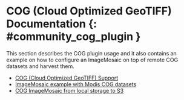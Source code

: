 # COG (Cloud Optimized GeoTIFF) Documentation {: #community_cog_plugin }

This section describes the COG plugin usage and it also contains an example on how to configure an ImageMosaic on top of remote COG datasets and harvest them.

-   [COG (Cloud Optimized GeoTIFF) Support](cog.md)
-   [ImageMosaic example with Modis COG datasets](mosaic.md)
-   [COG ImageMosaic from local storage to S3](update.md)
